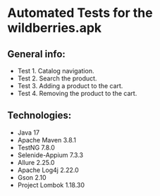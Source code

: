 # Automated Tests for the wildberries.apk

## General info:

* Test 1. Catalog navigation.
* Test 2. Search the product.
* Test 3. Adding a product to the cart.
* Test 4. Removing the product to the cart.

## Technologies:

* Java 17
* Apache Maven 3.8.1
* TestNG 7.8.0
* Selenide-Appium 7.3.3
* Allure 2.25.0
* Apache Log4j 2.22.0
* Gson 2.10
* Project Lombok 1.18.30